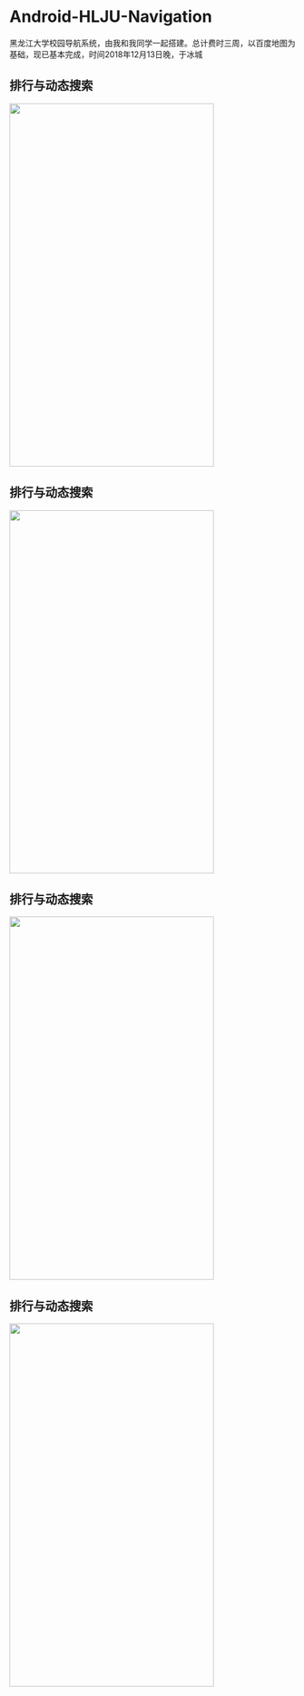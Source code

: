 # Android-HLJU-Navigation
黑龙江大学校园导航系统，由我和我同学一起搭建。总计费时三周，以百度地图为基础，现已基本完成，时间2018年12月13日晚，于冰城

## 排行与动态搜索
<img src="https://github.com/FishInWater-1999/Android-HLJU-Navigation/blob/master/1.gif" width="360" height="640">

## 排行与动态搜索
<img src="https://github.com/FishInWater-1999/Android-HLJU-Navigation/blob/master/2.gif" width="360" height="640">

## 排行与动态搜索
<img src="https://github.com/FishInWater-1999/Android-HLJU-Navigation/blob/master/3.gif" width="360" height="640">

## 排行与动态搜索
<img src="https://github.com/FishInWater-1999/Android-HLJU-Navigation/blob/master/4.gif" width="360" height="640">
